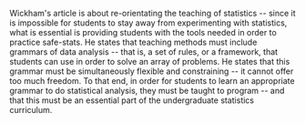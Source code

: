 Wickham's article is about re-orientating the teaching of statistics -- since it is impossible for 
students to stay away from experimenting with statistics, what is essential is providing students
with the tools needed in order to practice safe-stats. He states that teaching methods must include 
grammars of data analysis -- that is, a set of rules, or a framework, that students can use in order 
to solve an array of problems. He states that this grammar must be simultaneously flexible and 
constraining -- it cannot offer too much freedom. To that end, in order for students to learn an 
appropriate grammar to do statistical analysis, they must be taught to program -- and that this must 
be an essential part of the undergraduate statistics curriculum. 